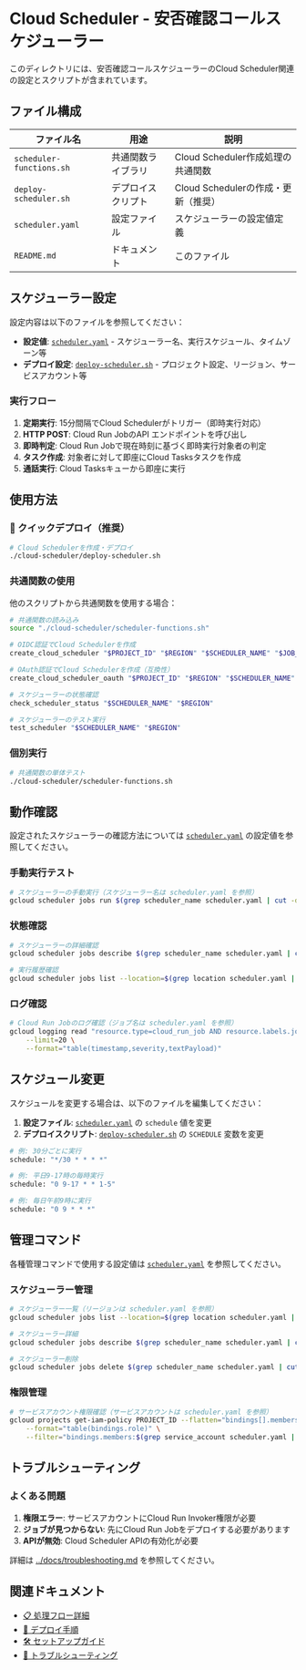 # Cloud Scheduler - 安否確認コールスケジューラー

このディレクトリには、安否確認コールスケジューラーのCloud Scheduler関連の設定とスクリプトが含まれています。

## ファイル構成

| ファイル名 | 用途 | 説明 |
|-----------|------|------|
| `scheduler-functions.sh` | 共通関数ライブラリ | Cloud Scheduler作成処理の共通関数 |
| `deploy-scheduler.sh` | デプロイスクリプト | Cloud Schedulerの作成・更新（推奨） |
| `scheduler.yaml` | 設定ファイル | スケジューラーの設定値定義 |
| `README.md` | ドキュメント | このファイル |

## スケジューラー設定

設定内容は以下のファイルを参照してください：

- **設定値**: [`scheduler.yaml`](./scheduler.yaml) - スケジューラー名、実行スケジュール、タイムゾーン等
- **デプロイ設定**: [`deploy-scheduler.sh`](./deploy-scheduler.sh) - プロジェクト設定、リージョン、サービスアカウント等

### 実行フロー

1. **定期実行**: 15分間隔でCloud Schedulerがトリガー（即時実行対応）
2. **HTTP POST**: Cloud Run JobのAPI エンドポイントを呼び出し
3. **即時判定**: Cloud Run Jobで現在時刻に基づく即時実行対象者の判定
4. **タスク作成**: 対象者に対して即座にCloud Tasksタスクを作成
5. **通話実行**: Cloud Tasksキューから即座に実行

## 使用方法

### 🚀 クイックデプロイ（推奨）

```bash
# Cloud Schedulerを作成・デプロイ
./cloud-scheduler/deploy-scheduler.sh
```

### 共通関数の使用

他のスクリプトから共通関数を使用する場合：

```bash
# 共通関数の読み込み
source "./cloud-scheduler/scheduler-functions.sh"

# OIDC認証でCloud Schedulerを作成
create_cloud_scheduler "$PROJECT_ID" "$REGION" "$SCHEDULER_NAME" "$JOB_NAME" "$SCHEDULE" "$TIMEZONE" "$SERVICE_ACCOUNT"

# OAuth認証でCloud Schedulerを作成（互換性）
create_cloud_scheduler_oauth "$PROJECT_ID" "$REGION" "$SCHEDULER_NAME" "$JOB_NAME" "$SCHEDULE" "$TIMEZONE" "$SERVICE_ACCOUNT"

# スケジューラーの状態確認
check_scheduler_status "$SCHEDULER_NAME" "$REGION"

# スケジューラーのテスト実行
test_scheduler "$SCHEDULER_NAME" "$REGION"
```

### 個別実行

```bash
# 共通関数の単体テスト
./cloud-scheduler/scheduler-functions.sh
```

## 動作確認

設定されたスケジューラーの確認方法については [`scheduler.yaml`](./scheduler.yaml) の設定値を参照してください。

### 手動実行テスト

```bash
# スケジューラーの手動実行（スケジューラー名は scheduler.yaml を参照）
gcloud scheduler jobs run $(grep scheduler_name scheduler.yaml | cut -d'"' -f4) --location=$(grep location scheduler.yaml | cut -d'"' -f4)
```

### 状態確認

```bash
# スケジューラーの詳細確認
gcloud scheduler jobs describe $(grep scheduler_name scheduler.yaml | cut -d'"' -f4) --location=$(grep location scheduler.yaml | cut -d'"' -f4)

# 実行履歴確認
gcloud scheduler jobs list --location=$(grep location scheduler.yaml | cut -d'"' -f4)
```

### ログ確認

```bash
# Cloud Run Jobのログ確認（ジョブ名は scheduler.yaml を参照）
gcloud logging read "resource.type=cloud_run_job AND resource.labels.job_name=$(grep job_name scheduler.yaml | cut -d'"' -f4)" \
    --limit=20 \
    --format="table(timestamp,severity,textPayload)"
```

## スケジュール変更

スケジュールを変更する場合は、以下のファイルを編集してください：

1. **設定ファイル**: [`scheduler.yaml`](./scheduler.yaml) の `schedule` 値を変更
2. **デプロイスクリプト**: [`deploy-scheduler.sh`](./deploy-scheduler.sh) の `SCHEDULE` 変数を変更

```bash
# 例: 30分ごとに実行
schedule: "*/30 * * * *"

# 例: 平日9-17時の毎時実行  
schedule: "0 9-17 * * 1-5"

# 例: 毎日午前9時に実行
schedule: "0 9 * * *"
```

## 管理コマンド

各種管理コマンドで使用する設定値は [`scheduler.yaml`](./scheduler.yaml) を参照してください。

### スケジューラー管理

```bash
# スケジューラー一覧（リージョンは scheduler.yaml を参照）
gcloud scheduler jobs list --location=$(grep location scheduler.yaml | cut -d'"' -f4)

# スケジューラー詳細
gcloud scheduler jobs describe $(grep scheduler_name scheduler.yaml | cut -d'"' -f4) --location=$(grep location scheduler.yaml | cut -d'"' -f4)

# スケジューラー削除
gcloud scheduler jobs delete $(grep scheduler_name scheduler.yaml | cut -d'"' -f4) --location=$(grep location scheduler.yaml | cut -d'"' -f4)
```

### 権限管理

```bash
# サービスアカウント権限確認（サービスアカウントは scheduler.yaml を参照）
gcloud projects get-iam-policy PROJECT_ID --flatten="bindings[].members" \
    --format="table(bindings.role)" \
    --filter="bindings.members:$(grep service_account scheduler.yaml | cut -d'"' -f4)"
```

## トラブルシューティング

### よくある問題

1. **権限エラー**: サービスアカウントにCloud Run Invoker権限が必要
2. **ジョブが見つからない**: 先にCloud Run Jobをデプロイする必要があります
3. **APIが無効**: Cloud Scheduler APIの有効化が必要

詳細は [../docs/troubleshooting.md](../docs/troubleshooting.md) を参照してください。

## 関連ドキュメント

- [📋 処理フロー詳細](../docs/processing-flow.md)
- [🚀 デプロイ手順](../docs/deployment.md)
- [🛠️ セットアップガイド](../docs/setup-guide.md)
- [🔧 トラブルシューティング](../docs/troubleshooting.md)

